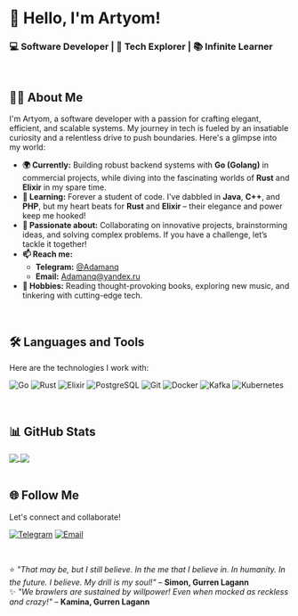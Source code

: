 # 👋 Hello, I'm Artyom!

### 💻 Software Developer | 🌠 Tech Explorer | 📚 Infinite Learner  
<br>

## 👨‍💻 **About Me**

I'm Artyom, a software developer with a passion for crafting elegant, efficient, and scalable systems. My journey in tech is fueled by an insatiable curiosity and a relentless drive to push boundaries. Here's a glimpse into my world:
- **🌍 Currently:** Building robust backend systems with **Go (Golang)** in commercial projects, while diving into the fascinating worlds of **Rust** and **Elixir** in my spare time.  
- **📖 Learning:** Forever a student of code. I’ve dabbled in **Java**, **C++**, and **PHP**, but my heart beats for **Rust** and **Elixir** – their elegance and power keep me hooked!  
- **💬 Passionate about:** Collaborating on innovative projects, brainstorming ideas, and solving complex problems. If you have a challenge, let’s tackle it together!  
- **📫 Reach me:**  
  - **Telegram:** [@Adamanq](https://t.me/Adamanq)  
  - **Email:** [Adamanq@yandex.ru](mailto:Adamanq@yandex.ru)  
- **🎯 Hobbies:** Reading thought-provoking books, exploring new music, and tinkering with cutting-edge tech.  


<br>

## 🛠️ Languages and Tools

Here are the technologies I work with:

![Go](https://img.shields.io/badge/-Go-00ADD8?style=for-the-badge&logo=go&logoColor=white)
![Rust](https://img.shields.io/badge/-Rust-000000?style=for-the-badge&logo=rust&logoColor=white)
![Elixir](https://img.shields.io/badge/-Elixir-4B275F?style=for-the-badge&logo=elixir&logoColor=white)
![PostgreSQL](https://img.shields.io/badge/-PostgreSQL-4169E1?style=for-the-badge&logo=postgresql&logoColor=white)
![Git](https://img.shields.io/badge/-Git-F05032?style=for-the-badge&logo=git&logoColor=white)
![Docker](https://img.shields.io/badge/-Docker-2496ED?style=for-the-badge&logo=docker&logoColor=white)
![Kafka](https://img.shields.io/badge/-Apache_Kafka-231F20?style=for-the-badge&logo=apache-kafka&logoColor=white)
![Kubernetes](https://img.shields.io/badge/-Kubernetes-326CE5?style=for-the-badge&logo=kubernetes&logoColor=white)

<br>


## 📊 GitHub Stats

<a href="https://github.com/anuraghazra/github-readme-stats">
  <img align="center" src="https://github-readme-stats.vercel.app/api?username=Adamanr&hide_border=true&show_icons=true&theme=radical" />
</a>
<a href="https://github.com/anuraghazra/github-readme-stats">
  <img align="center" src="https://github-readme-stats.vercel.app/api/top-langs/?username=Adamanr&hide_border=true&layout=compact&theme=radical" />
</a>

<br>
<br>

## 🌐 Follow Me

Let's connect and collaborate!

[![Telegram](https://img.shields.io/badge/-Telegram-2CA5E0?style=for-the-badge&logo=telegram&logoColor=white)](https://t.me/Adamanq)
[![Email](https://img.shields.io/badge/-Email-D14836?style=for-the-badge&logo=mail.ru&logoColor=white)](mailto:Adamanq@yandex.ru)

<br>

⭐ *"That may be, but I still believe. In the me that I believe in. In humanity. In the future. I believe. My drill is my soul!"* – **Simon, Gurren Lagann**  
✨ *"We brawlers are sustained by willpower! Even when mocked as reckless and crazy!"* – **Kamina, Gurren Lagann**  
